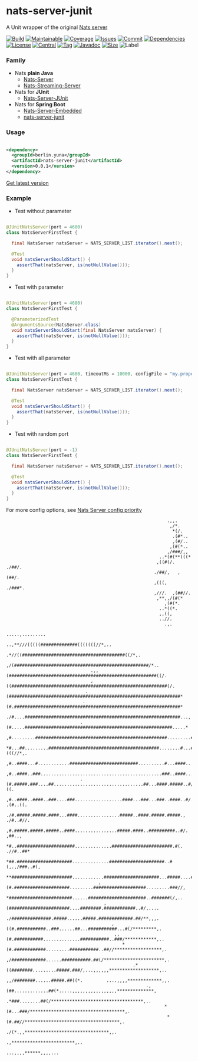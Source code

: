 # nats-server-junit
A Unit wrapper of the original [Nats server](https://github.com/nats-io/nats-server)

[![Build][build_shield]][build_link]
[![Maintainable][maintainable_shield]][maintainable_link]
[![Coverage][coverage_shield]][coverage_link]
[![Issues][issues_shield]][issues_link]
[![Commit][commit_shield]][commit_link]
[![Dependencies][dependency_shield]][dependency_link]
[![License][license_shield]][license_link]
[![Central][central_shield]][central_link]
[![Tag][tag_shield]][tag_link]
[![Javadoc][javadoc_shield]][javadoc_link]
[![Size][size_shield]][size_shield]
![Label][label_shield]

[build_shield]: https://github.com/YunaBraska/nats-server-junit/workflows/JAVA_CI/badge.svg
[build_link]: https://github.com/YunaBraska/nats-server-junit/actions?query=workflow%3AJAVA_CI
[maintainable_shield]: https://img.shields.io/codeclimate/maintainability/YunaBraska/nats-server-junit?style=flat-square
[maintainable_link]: https://codeclimate.com/github/YunaBraska/nats-server-junit/maintainability
[coverage_shield]: https://img.shields.io/codeclimate/coverage/YunaBraska/nats-server-junit?style=flat-square
[coverage_link]: https://codeclimate.com/github/YunaBraska/nats-server-junit/test_coverage
[issues_shield]: https://img.shields.io/github/issues/YunaBraska/nats-server-junit?style=flat-square
[issues_link]: https://github.com/YunaBraska/nats-server-junit/commits/main
[commit_shield]: https://img.shields.io/github/last-commit/YunaBraska/nats-server-junit?style=flat-square
[commit_link]: https://github.com/YunaBraska/nats-server-junit/issues
[license_shield]: https://img.shields.io/github/license/YunaBraska/nats-server-junit?style=flat-square
[license_link]: https://github.com/YunaBraska/nats-server-junit/blob/main/LICENSE
[dependency_shield]: https://img.shields.io/librariesio/github/YunaBraska/nats-server-junit?style=flat-square
[dependency_link]: https://libraries.io/github/YunaBraska/nats-server-junit
[central_shield]: https://img.shields.io/maven-central/v/berlin.yuna/nats-server-junit?style=flat-square
[central_link]:https://search.maven.org/artifact/berlin.yuna/nats-server-junit
[tag_shield]: https://img.shields.io/github/v/tag/YunaBraska/nats-server-junit?style=flat-square
[tag_link]: https://github.com/YunaBraska/nats-server-junit/releases
[javadoc_shield]: https://javadoc.io/badge2/berlin.yuna/nats-server-junit/javadoc.svg?style=flat-square
[javadoc_link]: https://javadoc.io/doc/berlin.yuna/nats-server-junit
[size_shield]: https://img.shields.io/github/repo-size/YunaBraska/nats-server-junit?style=flat-square
[label_shield]: https://img.shields.io/badge/Yuna-QueenInside-blueviolet?style=flat-square
[gitter_shield]: https://img.shields.io/gitter/room/YunaBraska/nats-server-junit?style=flat-square
[gitter_link]: https://gitter.im/nats-server-junit/Lobby

### Family

* Nats **plain Java**
    * [Nats-Server](https://github.com/YunaBraska/nats-server)
    * [Nats-Streaming-Server](https://github.com/YunaBraska/nats-streaming-server)
* Nats for **JUnit**
    * [Nats-Server-JUnit](https://github.com/YunaBraska/nats-server-junit)
* Nats for **Spring Boot**
    * [Nats-Server-Embedded](https://github.com/YunaBraska/nats-server-embedded)
    * [nats-server-junit](https://github.com/YunaBraska/nats-server-junit)

### Usage

```xml

<dependency>
  <groupId>berlin.yuna</groupId>
  <artifactId>nats-server-junit</artifactId>
  <version>0.0.1</version>
</dependency>
```

[Get latest version][central_link]

### Example

* Test without parameter

```java

@JUnitNatsServer(port = 4680)
class NatsServerFirstTest {

  final NatsServer natsServer = NATS_SERVER_LIST.iterator().next();

  @Test
  void natsServerShouldStart() {
    assertThat(natsServer, is(notNullValue()));
  }
}
```

* Test with parameter

```java

@JUnitNatsServer(port = 4680)
class NatsServerFirstTest {

  @ParameterizedTest
  @ArgumentsSource(NatsServer.class)
  void natsServerShouldStart(final NatsServer natsServer) {
    assertThat(natsServer, is(notNullValue()));
  }
}
```

* Test with all parameter

```java

@JUnitNatsServer(port = 4680, timeoutMs = 10000, configFile = "my.properties", downloadUrl = "https://example.com", binaryFile = "/tmp/natsserver", config = {"ADDR", "localhost"})
class NatsServerFirstTest {

  final NatsServer natsServer = NATS_SERVER_LIST.iterator().next();

  @Test
  void natsServerShouldStart() {
    assertThat(natsServer, is(notNullValue()));
  }
}
```

* Test with random port

```java

@JUnitNatsServer(port = -1)
class NatsServerFirstTest {

  final NatsServer natsServer = NATS_SERVER_LIST.iterator().next();

  @Test
  void natsServerShouldStart() {
    assertThat(natsServer, is(notNullValue()));
  }
}
```

For more config options, see [Nats Server config priority](https://github.com/YunaBraska/nats-server#configuration-priority)

```
                                                             .,,.                                                             
                                                              ,/*.                                                            
                                                               *(/.                                                           
                                                               .(#*..                                                         
                                                               ,(#/..                                                         
                                                              ,(#(*..                                                         
                                                             ,/###/,,                                                         
                                                          ..*(#(**(((*                                                        
                                                         ,((#(/. ./##/.                                                       
                                                        ./##/,   ,(##/.                                                       
                                                        ,(((,   ./###*.                                                       
                                                        ,///.  ,(##//.                                                        
                                                         ,**,,/(#(*                                                           
                                                            ,(#(*.                                                            
                                                          ..*((*.                                                             
                                                          ,,((,                                                               
                                                          ..//.                                                               
                                                            .,.                                                               
                                                         .....,.........                                                      
                                            ..,**///(((((##############(((((((//*,..                                          
                                       .*//((#######################################((/*,.                                    
                                    ,/(###################################################/*..                                
                                .,,(########################################################((/.                              
                                ,((###########################################################(/.                             
                              .(#################################################################*                            
                             .(#.###############################################################*                           
                            ./#....###########################################################...,                          
                            .(#.....########################################################.....*                          
                            ,#.........##################################################.........#/.                         
                            *#...##.........##########################################........#...##(((//*,.                  
                            ,#..####...#............##########################..........#...####..........##/..               
                            ,#..####..###..............................................###..####...........##**               
                            .(#.#####.###....##..................................##...####.#####..#/,,,,/##..((.              
                             ,#..####..####..###....###..................####...###...###..####..#/.    .(#..((.              
                             ./#.#####.#####.####...####................#####..####.#####.#####.,    ./#..#//.              
                              ,#.#####.#####.#####..####................#####.####..##########..#/.    ,##.,,               
                               *#..######################..............#######################.#(.  .//#..##*                 
                                *##.#####################..............#####################..#(,.,/###..#(,                  
                                 **#######################............#####################...#####....##*.                   
                                   ,(#.#####################.........####################.........###//,                      
                                    *########################......######################..#######(/,..                       
                                     ,(#######################....########.############..#/,....                              
                                      ./###############.#####......#####.#############.##/**,,,.                              
                                        ,((#.###########..###......##...###########...#(/*********,.                          
                                         ,,(#.###########..............###########..###/************,..                       
                                            *(#.############.........###########..##//******************,.                    
                                              ,/#############......###########.##(/***********************,.                  
                                                .*((########.........#####.###/,...,,,,,,*******************,..               
                                                  ,,/########......#####.##((*.         ....,,,,*************,,.              
                                                     .,(##.............##(*.....,,,,,,,,,,,,,,,,,**************,              
                                                        .*###........##(/***********************************,..               
                                                            *(#...###/************************************,.                  
                                                             *(#.##//************************************,.                   
                                                              ./(*.,,********************************,,.                      
                                                                       .,************************,..                          
                                                                           ...,,,,******,,,,...                           
```
